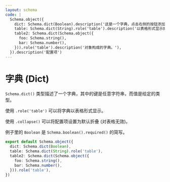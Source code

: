 ```yaml
---
layout: schema
code: |
  Schema.object({
    dict: Schema.dict(Boolean).description('这是一个字典，点击右侧的按钮添加属性。'),
    table: Schema.dict(String).role('table').description('以表格形式显示的字典。'),
    table2: Schema.dict(Schema.object({
      foo: Schema.string(),
      bar: Schema.number(),
    })).role('table').description('对象构成的字典。'),
  }).description('配置项')
---
```


# 字典 (Dict)

`Schema.dict()` 类型描述了一个字典，其中的键是任意字符串，而值是给定的类型。

使用 `.role('table')` 可以将字典以表格形式显示。

使用 `.collapse()` 可以将配置项设置为默认折叠 (对表格无效)。

例子里的 `Boolean` 是 `Schema.boolean().required()` 的简写。

```ts
export default Schema.object({
  dict: Schema.dict(Boolean),
  table: Schema.dict(String).role('table'),
  table2: Schema.dict(Schema.object({
    foo: Schema.string(),
    bar: Schema.number(),
  })).role('table'),
})
```
